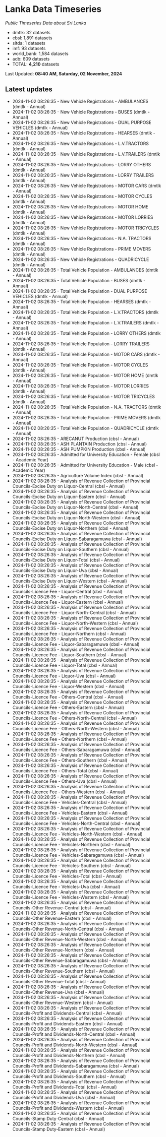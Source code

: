 # Lanka Data Timeseries
*Public Timeseries Data about Sri Lanka*

* dmtlk: 32 datasets
* cbsl: 1,891 datasets
* sltda: 1 datasets
* imf: 93 datasets
* world_bank: 1,584 datasets
* adb: 609 datasets
* TOTAL: **4,210** datasets

Last Updated: **08:40 AM, Saturday, 02 November, 2024**

## Latest updates

* 2024-11-02 08:26:35 - New Vehicle Registrations - AMBULANCES (dmtlk - Annual)
* 2024-11-02 08:26:35 - New Vehicle Registrations - BUSES (dmtlk - Annual)
* 2024-11-02 08:26:35 - New Vehicle Registrations - DUAL PURPOSE VEHICLES (dmtlk - Annual)
* 2024-11-02 08:26:35 - New Vehicle Registrations - HEARSES (dmtlk - Annual)
* 2024-11-02 08:26:35 - New Vehicle Registrations - L.V.TRACTORS (dmtlk - Annual)
* 2024-11-02 08:26:35 - New Vehicle Registrations - L.V.TRAILERS (dmtlk - Annual)
* 2024-11-02 08:26:35 - New Vehicle Registrations - LORRY OTHERS (dmtlk - Annual)
* 2024-11-02 08:26:35 - New Vehicle Registrations - LORRY TRAILERS (dmtlk - Annual)
* 2024-11-02 08:26:35 - New Vehicle Registrations - MOTOR CARS (dmtlk - Annual)
* 2024-11-02 08:26:35 - New Vehicle Registrations - MOTOR CYCLES (dmtlk - Annual)
* 2024-11-02 08:26:35 - New Vehicle Registrations - MOTOR HOME (dmtlk - Annual)
* 2024-11-02 08:26:35 - New Vehicle Registrations - MOTOR LORRIES (dmtlk - Annual)
* 2024-11-02 08:26:35 - New Vehicle Registrations - MOTOR TRICYCLES (dmtlk - Annual)
* 2024-11-02 08:26:35 - New Vehicle Registrations - N.A. TRACTORS (dmtlk - Annual)
* 2024-11-02 08:26:35 - New Vehicle Registrations - PRIME MOVERS (dmtlk - Annual)
* 2024-11-02 08:26:35 - New Vehicle Registrations - QUADRICYCLE (dmtlk - Annual)
* 2024-11-02 08:26:35 - Total Vehicle Population - AMBULANCES (dmtlk - Annual)
* 2024-11-02 08:26:35 - Total Vehicle Population - BUSES (dmtlk - Annual)
* 2024-11-02 08:26:35 - Total Vehicle Population - DUAL PURPOSE VEHICLES (dmtlk - Annual)
* 2024-11-02 08:26:35 - Total Vehicle Population - HEARSES (dmtlk - Annual)
* 2024-11-02 08:26:35 - Total Vehicle Population - L.V.TRACTORS (dmtlk - Annual)
* 2024-11-02 08:26:35 - Total Vehicle Population - L.V.TRAILERS (dmtlk - Annual)
* 2024-11-02 08:26:35 - Total Vehicle Population - LORRY OTHERS (dmtlk - Annual)
* 2024-11-02 08:26:35 - Total Vehicle Population - LORRY TRAILERS (dmtlk - Annual)
* 2024-11-02 08:26:35 - Total Vehicle Population - MOTOR CARS (dmtlk - Annual)
* 2024-11-02 08:26:35 - Total Vehicle Population - MOTOR CYCLES (dmtlk - Annual)
* 2024-11-02 08:26:35 - Total Vehicle Population - MOTOR HOME (dmtlk - Annual)
* 2024-11-02 08:26:35 - Total Vehicle Population - MOTOR LORRIES (dmtlk - Annual)
* 2024-11-02 08:26:35 - Total Vehicle Population - MOTOR TRICYCLES (dmtlk - Annual)
* 2024-11-02 08:26:35 - Total Vehicle Population - N.A. TRACTORS (dmtlk - Annual)
* 2024-11-02 08:26:35 - Total Vehicle Population - PRIME MOVERS (dmtlk - Annual)
* 2024-11-02 08:26:35 - Total Vehicle Population - QUADRICYCLE (dmtlk - Annual)
* 2024-11-02 08:26:35 - ARECANUT Production (cbsl - Annual)
* 2024-11-02 08:26:35 - ASH PLANTAIN Production (cbsl - Annual)
* 2024-11-02 08:26:35 - ASH PUMPKIN Production (cbsl - Annual)
* 2024-11-02 08:26:35 - Admitted for University Education - Female (cbsl - Academic Year)
* 2024-11-02 08:26:35 - Admitted for University Education - Male (cbsl - Academic Year)
* 2024-11-02 08:26:35 - Agriculture Volume Index (cbsl - Annual)
* 2024-11-02 08:26:35 - Analysis of Revenue Collection of Provincial Councils-Excise Duty on Liquor-Central (cbsl - Annual)
* 2024-11-02 08:26:35 - Analysis of Revenue Collection of Provincial Councils-Excise Duty on Liquor-Eastern (cbsl - Annual)
* 2024-11-02 08:26:35 - Analysis of Revenue Collection of Provincial Councils-Excise Duty on Liquor-North-Central (cbsl - Annual)
* 2024-11-02 08:26:35 - Analysis of Revenue Collection of Provincial Councils-Excise Duty on Liquor-North-Western (cbsl - Annual)
* 2024-11-02 08:26:35 - Analysis of Revenue Collection of Provincial Councils-Excise Duty on Liquor-Northern (cbsl - Annual)
* 2024-11-02 08:26:35 - Analysis of Revenue Collection of Provincial Councils-Excise Duty on Liquor-Sabaragamuwa (cbsl - Annual)
* 2024-11-02 08:26:35 - Analysis of Revenue Collection of Provincial Councils-Excise Duty on Liquor-Southern (cbsl - Annual)
* 2024-11-02 08:26:35 - Analysis of Revenue Collection of Provincial Councils-Excise Duty on Liquor-Total (cbsl - Annual)
* 2024-11-02 08:26:35 - Analysis of Revenue Collection of Provincial Councils-Excise Duty on Liquor-Uva (cbsl - Annual)
* 2024-11-02 08:26:35 - Analysis of Revenue Collection of Provincial Councils-Excise Duty on Liquor-Western (cbsl - Annual)
* 2024-11-02 08:26:35 - Analysis of Revenue Collection of Provincial Councils-Licence Fee - Liquor-Central (cbsl - Annual)
* 2024-11-02 08:26:35 - Analysis of Revenue Collection of Provincial Councils-Licence Fee - Liquor-Eastern (cbsl - Annual)
* 2024-11-02 08:26:35 - Analysis of Revenue Collection of Provincial Councils-Licence Fee - Liquor-North-Central (cbsl - Annual)
* 2024-11-02 08:26:35 - Analysis of Revenue Collection of Provincial Councils-Licence Fee - Liquor-North-Western (cbsl - Annual)
* 2024-11-02 08:26:35 - Analysis of Revenue Collection of Provincial Councils-Licence Fee - Liquor-Northern (cbsl - Annual)
* 2024-11-02 08:26:35 - Analysis of Revenue Collection of Provincial Councils-Licence Fee - Liquor-Sabaragamuwa (cbsl - Annual)
* 2024-11-02 08:26:35 - Analysis of Revenue Collection of Provincial Councils-Licence Fee - Liquor-Southern (cbsl - Annual)
* 2024-11-02 08:26:35 - Analysis of Revenue Collection of Provincial Councils-Licence Fee - Liquor-Total (cbsl - Annual)
* 2024-11-02 08:26:35 - Analysis of Revenue Collection of Provincial Councils-Licence Fee - Liquor-Uva (cbsl - Annual)
* 2024-11-02 08:26:35 - Analysis of Revenue Collection of Provincial Councils-Licence Fee - Liquor-Western (cbsl - Annual)
* 2024-11-02 08:26:35 - Analysis of Revenue Collection of Provincial Councils-Licence Fee - Others-Central (cbsl - Annual)
* 2024-11-02 08:26:35 - Analysis of Revenue Collection of Provincial Councils-Licence Fee - Others-Eastern (cbsl - Annual)
* 2024-11-02 08:26:35 - Analysis of Revenue Collection of Provincial Councils-Licence Fee - Others-North-Central (cbsl - Annual)
* 2024-11-02 08:26:35 - Analysis of Revenue Collection of Provincial Councils-Licence Fee - Others-North-Western (cbsl - Annual)
* 2024-11-02 08:26:35 - Analysis of Revenue Collection of Provincial Councils-Licence Fee - Others-Northern (cbsl - Annual)
* 2024-11-02 08:26:35 - Analysis of Revenue Collection of Provincial Councils-Licence Fee - Others-Sabaragamuwa (cbsl - Annual)
* 2024-11-02 08:26:35 - Analysis of Revenue Collection of Provincial Councils-Licence Fee - Others-Southern (cbsl - Annual)
* 2024-11-02 08:26:35 - Analysis of Revenue Collection of Provincial Councils-Licence Fee - Others-Total (cbsl - Annual)
* 2024-11-02 08:26:35 - Analysis of Revenue Collection of Provincial Councils-Licence Fee - Others-Uva (cbsl - Annual)
* 2024-11-02 08:26:35 - Analysis of Revenue Collection of Provincial Councils-Licence Fee - Others-Western (cbsl - Annual)
* 2024-11-02 08:26:35 - Analysis of Revenue Collection of Provincial Councils-Licence Fee - Vehicles-Central (cbsl - Annual)
* 2024-11-02 08:26:35 - Analysis of Revenue Collection of Provincial Councils-Licence Fee - Vehicles-Eastern (cbsl - Annual)
* 2024-11-02 08:26:35 - Analysis of Revenue Collection of Provincial Councils-Licence Fee - Vehicles-North-Central (cbsl - Annual)
* 2024-11-02 08:26:35 - Analysis of Revenue Collection of Provincial Councils-Licence Fee - Vehicles-North-Western (cbsl - Annual)
* 2024-11-02 08:26:35 - Analysis of Revenue Collection of Provincial Councils-Licence Fee - Vehicles-Northern (cbsl - Annual)
* 2024-11-02 08:26:35 - Analysis of Revenue Collection of Provincial Councils-Licence Fee - Vehicles-Sabaragamuwa (cbsl - Annual)
* 2024-11-02 08:26:35 - Analysis of Revenue Collection of Provincial Councils-Licence Fee - Vehicles-Southern (cbsl - Annual)
* 2024-11-02 08:26:35 - Analysis of Revenue Collection of Provincial Councils-Licence Fee - Vehicles-Total (cbsl - Annual)
* 2024-11-02 08:26:35 - Analysis of Revenue Collection of Provincial Councils-Licence Fee - Vehicles-Uva (cbsl - Annual)
* 2024-11-02 08:26:35 - Analysis of Revenue Collection of Provincial Councils-Licence Fee - Vehicles-Western (cbsl - Annual)
* 2024-11-02 08:26:35 - Analysis of Revenue Collection of Provincial Councils-Other Revenue-Central (cbsl - Annual)
* 2024-11-02 08:26:35 - Analysis of Revenue Collection of Provincial Councils-Other Revenue-Eastern (cbsl - Annual)
* 2024-11-02 08:26:35 - Analysis of Revenue Collection of Provincial Councils-Other Revenue-North-Central (cbsl - Annual)
* 2024-11-02 08:26:35 - Analysis of Revenue Collection of Provincial Councils-Other Revenue-North-Western (cbsl - Annual)
* 2024-11-02 08:26:35 - Analysis of Revenue Collection of Provincial Councils-Other Revenue-Northern (cbsl - Annual)
* 2024-11-02 08:26:35 - Analysis of Revenue Collection of Provincial Councils-Other Revenue-Sabaragamuwa (cbsl - Annual)
* 2024-11-02 08:26:35 - Analysis of Revenue Collection of Provincial Councils-Other Revenue-Southern (cbsl - Annual)
* 2024-11-02 08:26:35 - Analysis of Revenue Collection of Provincial Councils-Other Revenue-Total (cbsl - Annual)
* 2024-11-02 08:26:35 - Analysis of Revenue Collection of Provincial Councils-Other Revenue-Uva (cbsl - Annual)
* 2024-11-02 08:26:35 - Analysis of Revenue Collection of Provincial Councils-Other Revenue-Western (cbsl - Annual)
* 2024-11-02 08:26:35 - Analysis of Revenue Collection of Provincial Councils-Profit and Dividends-Central (cbsl - Annual)
* 2024-11-02 08:26:35 - Analysis of Revenue Collection of Provincial Councils-Profit and Dividends-Eastern (cbsl - Annual)
* 2024-11-02 08:26:35 - Analysis of Revenue Collection of Provincial Councils-Profit and Dividends-North-Central (cbsl - Annual)
* 2024-11-02 08:26:35 - Analysis of Revenue Collection of Provincial Councils-Profit and Dividends-North-Western (cbsl - Annual)
* 2024-11-02 08:26:35 - Analysis of Revenue Collection of Provincial Councils-Profit and Dividends-Northern (cbsl - Annual)
* 2024-11-02 08:26:35 - Analysis of Revenue Collection of Provincial Councils-Profit and Dividends-Sabaragamuwa (cbsl - Annual)
* 2024-11-02 08:26:35 - Analysis of Revenue Collection of Provincial Councils-Profit and Dividends-Southern (cbsl - Annual)
* 2024-11-02 08:26:35 - Analysis of Revenue Collection of Provincial Councils-Profit and Dividends-Total (cbsl - Annual)
* 2024-11-02 08:26:35 - Analysis of Revenue Collection of Provincial Councils-Profit and Dividends-Uva (cbsl - Annual)
* 2024-11-02 08:26:35 - Analysis of Revenue Collection of Provincial Councils-Profit and Dividends-Western (cbsl - Annual)
* 2024-11-02 08:26:35 - Analysis of Revenue Collection of Provincial Councils-Stamp Duty-Central (cbsl - Annual)
* 2024-11-02 08:26:35 - Analysis of Revenue Collection of Provincial Councils-Stamp Duty-Eastern (cbsl - Annual)